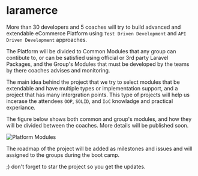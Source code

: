 # laramerce

More than 30 developers and 5 coaches will try to build advanced and extendable eCommerce Platform using `Test Driven Development` and `API Driven Development` approaches.

The Platform will be divided to Common Modules that any group can contibute to, or can be satisfied using official or 3rd party Laravel Packages, and the Group's Modules that must be developed by the teams by there coaches advises and monitoring.

The main idea behind the project that we try to select modules that be extendable and have multiple types or implementation support, and a project that has many intergration points. This type of projects will help us incerase the attendees `OOP`, `SOLID`, and `IoC` knowladge and practical experiance.

The figure below shows both common and group's modules, and how they will be divided between the coaches. More details will be published soon.

![Platform Modules](https://s7.postimg.org/lxszhnnaz/Untitled.png)

The roadmap of the project will be added as milestones and issues and will assigned to the groups during the boot camp.

;) don't forget to star the project so you get the updates.

